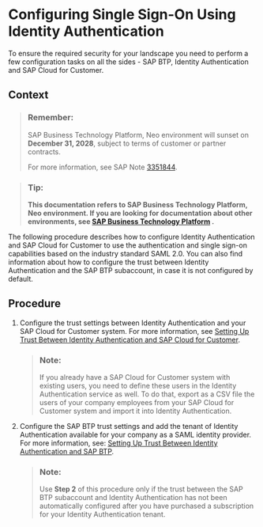<!-- loioa8a5c418821245e3bc55191382fac7b6 -->

# Configuring Single Sign-On Using Identity Authentication

To ensure the required security for your landscape you need to perform a few configuration tasks on all the sides - SAP BTP, Identity Authentication and SAP Cloud for Customer.



## Context

> ### Remember:  
> SAP Business Technology Platform, Neo environment will sunset on **December 31, 2028**, subject to terms of customer or partner contracts.
> 
> For more information, see SAP Note [3351844](https://me.sap.com/notes/3351844).

> ### Tip:  
> **This documentation refers to SAP Business Technology Platform, Neo environment. If you are looking for documentation about other environments, see [SAP Business Technology Platform](https://help.sap.com/docs/btp/sap-business-technology-platform/sap-business-technology-platform?version=Cloud) .**

The following procedure describes how to configure Identity Authentication and SAP Cloud for Customer to use the authentication and single sign-on capabilities based on the industry standard SAML 2.0. You can also find information about how to configure the trust between Identity Authentication and the SAP BTP subaccount, in case it is not configured by default.



## Procedure

1.  Configure the trust settings between Identity Authentication and your SAP Cloud for Customer system. For more information, see [Setting Up Trust Between Identity Authentication and SAP Cloud for Customer](setting-up-trust-between-identity-authentication-and-sap-cloud-for-customer-e8b6db5.md).

    > ### Note:  
    > If you already have a SAP Cloud for Customer system with existing users, you need to define these users in the Identity Authentication service as well. To do that, export as a CSV file the users of your company employees from your SAP Cloud for Customer system and import it into Identity Authentication.

2.  Configure the SAP BTP trust settings and add the tenant of Identity Authentication available for your company as a SAML identity provider. For more information, see: [Setting Up Trust Between Identity Authentication and SAP BTP](setting-up-trust-between-identity-authentication-and-sap-btp-0df6abc.md).

    > ### Note:  
    > Use **Step 2** of this procedure only if the trust between the SAP BTP subaccount and Identity Authentication has not been automatically configured after you have purchased a subscription for your Identity Authentication tenant.


